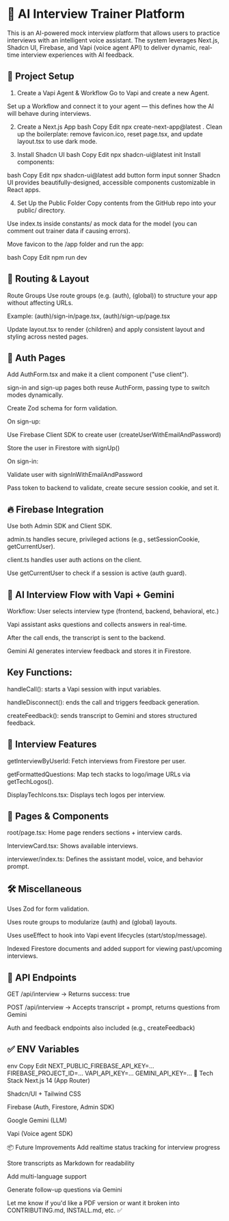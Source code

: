 # 🧠 AI Interview Trainer Platform

This is an AI-powered mock interview platform that allows users to practice interviews with an intelligent voice assistant. The system leverages Next.js, Shadcn UI, Firebase, and Vapi (voice agent API) to deliver dynamic, real-time interview experiences with AI feedback.

## 🚀 Project Setup
  1. Create a Vapi Agent & Workflow
  Go to Vapi and create a new Agent.
  
  Set up a Workflow and connect it to your agent — this defines how the AI will behave during interviews.
  
  2. Create a Next.js App
  bash
  Copy
  Edit
  npx create-next-app@latest .
  Clean up the boilerplate: remove favicon.ico, reset page.tsx, and update layout.tsx to use dark mode.
  
  3. Install Shadcn UI
  bash
  Copy
  Edit
  npx shadcn-ui@latest init
  Install components:

  bash
  Copy
  Edit
  npx shadcn-ui@latest add button form input sonner
  Shadcn UI provides beautifully-designed, accessible components customizable in React apps.

  4. Set Up the Public Folder
  Copy contents from the GitHub repo into your public/ directory.
  
  Use index.ts inside constants/ as mock data for the model (you can comment out trainer data if causing errors).
  
  Move favicon to the /app folder and run the app:
  
  bash
  Copy
  Edit
  npm run dev
  
## 🧩 Routing & Layout
Route Groups
Use route groups (e.g. (auth), (global)) to structure your app without affecting URLs.

Example: (auth)/sign-in/page.tsx, (auth)/sign-up/page.tsx

Update layout.tsx to render {children} and apply consistent layout and styling across nested pages.

## 🔐 Auth Pages
Add AuthForm.tsx and make it a client component ("use client").

sign-in and sign-up pages both reuse AuthForm, passing type to switch modes dynamically.

Create Zod schema for form validation.

On sign-up:

Use Firebase Client SDK to create user (createUserWithEmailAndPassword)

Store the user in Firestore with signUp()

On sign-in:

Validate user with signInWithEmailAndPassword

Pass token to backend to validate, create secure session cookie, and set it.

## 🔥 Firebase Integration
Use both Admin SDK and Client SDK.

admin.ts handles secure, privileged actions (e.g., setSessionCookie, getCurrentUser).

client.ts handles user auth actions on the client.

Use getCurrentUser to check if a session is active (auth guard).

## 🤖 AI Interview Flow with Vapi + Gemini
Workflow:
User selects interview type (frontend, backend, behavioral, etc.)

Vapi assistant asks questions and collects answers in real-time.

After the call ends, the transcript is sent to the backend.

Gemini AI generates interview feedback and stores it in Firestore.

## Key Functions:
handleCall(): starts a Vapi session with input variables.

handleDisconnect(): ends the call and triggers feedback generation.

createFeedback(): sends transcript to Gemini and stores structured feedback.

## 🧠 Interview Features
getInterviewByUserId: Fetch interviews from Firestore per user.

getFormattedQuestions: Map tech stacks to logo/image URLs via getTechLogos().

DisplayTechIcons.tsx: Displays tech logos per interview.

## 📄 Pages & Components
root/page.tsx: Home page renders sections + interview cards.

InterviewCard.tsx: Shows available interviews.

interviewer/index.ts: Defines the assistant model, voice, and behavior prompt.

## 🛠️ Miscellaneous
Uses Zod for form validation.

Uses route groups to modularize (auth) and (global) layouts.

Uses useEffect to hook into Vapi event lifecycles (start/stop/message).

Indexed Firestore documents and added support for viewing past/upcoming interviews.

## 🧪 API Endpoints
GET /api/interview → Returns success: true

POST /api/interview → Accepts transcript + prompt, returns questions from Gemini

Auth and feedback endpoints also included (e.g., createFeedback)

## ✅ ENV Variables
env
Copy
Edit
NEXT_PUBLIC_FIREBASE_API_KEY=...
FIREBASE_PROJECT_ID=...
VAPI_API_KEY=...
GEMINI_API_KEY=...
🧱 Tech Stack
Next.js 14 (App Router)

Shadcn/UI + Tailwind CSS

Firebase (Auth, Firestore, Admin SDK)

Google Gemini (LLM)

Vapi (Voice agent SDK)

📦 Future Improvements
Add realtime status tracking for interview progress

Store transcripts as Markdown for readability

Add multi-language support

Generate follow-up questions via Gemini

Let me know if you'd like a PDF version or want it broken into CONTRIBUTING.md, INSTALL.md, etc. ✅

